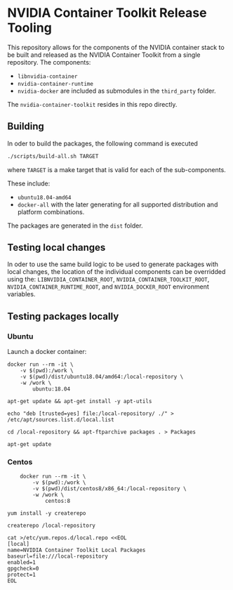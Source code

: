 # NVIDIA Container Toolkit Release Tooling

This repository allows for the components of the NVIDIA container stack to be
built and released as the NVIDIA Container Toolkit from a single repository. The components:
* `libnvidia-container`
* `nvidia-container-runtime`
* `nvidia-docker`
are included as submodules in the `third_party` folder.

The `nvidia-container-toolkit` resides in this repo directly.

## Building

In oder to build the packages, the following command is executed
```sh
./scripts/build-all.sh TARGET
```
where `TARGET` is a make target that is valid for each of the sub-components.

These include:
* `ubuntu18.04-amd64`
* `docker-all`
with the later generating for all supported distribution and platform combinations.

The packages are generated in the `dist` folder.

## Testing local changes

In oder to use the same build logic to be used to generate packages with local changes,
the location of the individual components can be overridded using the: `LIBNVIDIA_CONTAINER_ROOT`,
`NVIDIA_CONTAINER_TOOLKIT_ROOT`, `NVIDIA_CONTAINER_RUNTIME_ROOT`, and `NVIDIA_DOCKER_ROOT`
environment variables.

## Testing packages locally

### Ubuntu

Launch a docker container:

```
docker run --rm -it \
    -v $(pwd):/work \
    -v $(pwd)/dist/ubuntu18.04/amd64:/local-repository \
    -w /work \
        ubuntu:18.04
```


```
apt-get update && apt-get install -y apt-utils
```

```
echo "deb [trusted=yes] file:/local-repository/ ./" > /etc/apt/sources.list.d/local.list
```

```
cd /local-repository && apt-ftparchive packages . > Packages
```

```
apt-get update
```



### Centos

```
    docker run --rm -it \
        -v $(pwd):/work \
        -v $(pwd)/dist/centos8/x86_64:/local-repository \
        -w /work \
            centos:8
```

```
yum install -y createrepo
```

```
createrepo /local-repository
```

```
cat >/etc/yum.repos.d/local.repo <<EOL
[local]
name=NVIDIA Container Toolkit Local Packages
baseurl=file:///local-repository
enabled=1
gpgcheck=0
protect=1
EOL
```
